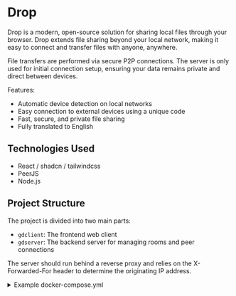
# Drop

Drop is a modern, open-source solution for sharing local files through your browser. Drop extends file sharing beyond your local network, making it easy to connect and transfer files with anyone, anywhere.

File transfers are performed via secure P2P connections. The server is only used for initial connection setup, ensuring your data remains private and direct between devices.

Features:
- Automatic device detection on local networks
- Easy connection to external devices using a unique code
- Fast, secure, and private file sharing
- Fully translated to English

## Technologies Used
- React / shadcn / tailwindcss
- PeerJS
- Node.js

## Project Structure
The project is divided into two main parts:
- `gdclient`: The frontend web client
- `gdserver`: The backend server for managing rooms and peer connections

The server should run behind a reverse proxy and relies on the X-Forwarded-For header to determine the originating IP address.

<details>
  <summary>Example docker-compose.yml</summary>
  
  This example assumes you have a running traefik instance.
  ```yaml
  services:
    client:
      build: ./Globaldrop/gdclient
      restart: "unless-stopped"
      volumes:
        - "/etc/timezone:/etc/timezone:ro"
        - "/etc/localtime:/etc/localtime:ro"
      labels:
        - "traefik.enable=true"
        - "traefik.http.routers.gdclient.rule=Host(`globaldrop.me`)"
        - "traefik.http.services.gdclient.loadbalancer.server.port=80"
      networks:
        - proxy
    server:
      build: ./Globaldrop/gdserver
      restart: "unless-stopped"
      volumes:
        - "/etc/timezone:/etc/timezone:ro"
        - "/etc/localtime:/etc/localtime:ro"
      labels:
        - "traefik.enable=true"
        - "traefik.http.routers.gdserver.rule=Host(`globaldrop.me`) && (PathPrefix(`/room`) || PathPrefix(`/peer`))"
        - "traefik.http.services.gdserver.loadbalancer.server.port=9000"
      networks:
        - proxy
      environment:
        - "PORT=9000"
        - "ROOM_ORIGIN=https://globaldrop.me"
  networks:
    proxy:
      external: true
      name: rproxy
  ```
</details>